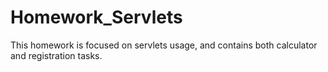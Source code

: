 # Homework_Servlets
This homework is focused on servlets usage, and contains both calculator and registration tasks. 
